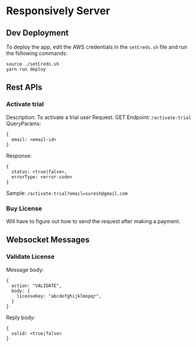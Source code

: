 # Responsively Server
## Dev Deployment
To deploy the app, edit the AWS credentials in the `setCreds.sh` file and run the following commands:
```
source ./setCreds.sh
yarn run deploy
```

## Rest APIs
### Activate trial
Description: To activate a trial user
Request: GET
Endpoint: `/activate-trial`
QueryParams: 
```
{
  email: <email-id>
}
```
Response:
```
{
  status: <true|false>,
  errorType: <error-code>
}
```

Sample: `/activate-trial?email=suresh@gmail.com`

### Buy License
Will have to figure out how to send the request after making a payment.

## Websocket Messages
### Validate License
Message body:
```
{
  action: "VALIDATE",
  body: {
    licenseKey: "abcdefghijklmopqr",
  }
}
```
Reply body:
```
{
  valid: <true|false>
}
```
